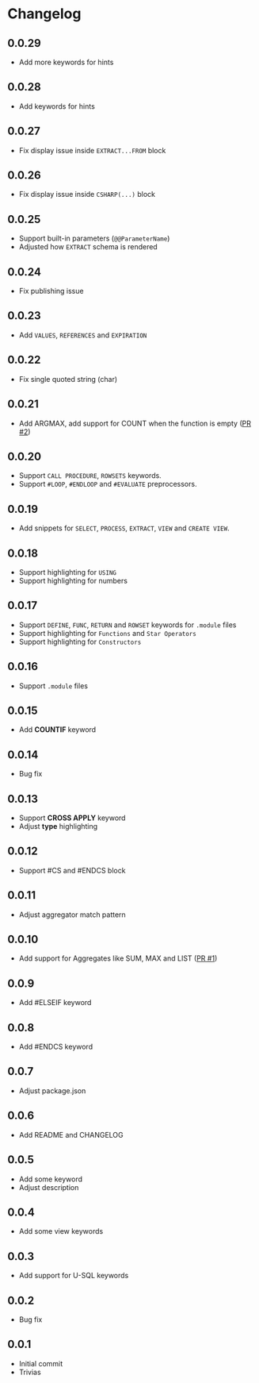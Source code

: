 # Changelog

## 0.0.29

- Add more keywords for hints

## 0.0.28

- Add keywords for hints

## 0.0.27

- Fix display issue inside `EXTRACT...FROM` block

## 0.0.26

- Fix display issue inside `CSHARP(...)` block

## 0.0.25

- Support built-in parameters (`@@ParameterName`)
- Adjusted how `EXTRACT` schema is rendered

## 0.0.24

- Fix publishing issue

## 0.0.23

- Add `VALUES`, `REFERENCES` and `EXPIRATION`

## 0.0.22

- Fix single quoted string (char)

## 0.0.21

- Add ARGMAX, add support for COUNT when the function is empty ([PR #2](https://github.com/yhvicey/vscode-scope/pull/2))

## 0.0.20

- Support `CALL PROCEDURE`, `ROWSETS` keywords.
- Support `#LOOP`, `#ENDLOOP` and `#EVALUATE` preprocessors.

## 0.0.19

- Add snippets for `SELECT`, `PROCESS`, `EXTRACT`, `VIEW` and `CREATE VIEW`.

## 0.0.18

- Support highlighting for `USING`
- Support highlighting for numbers

## 0.0.17

- Support `DEFINE`, `FUNC`, `RETURN` and `ROWSET` keywords for `.module` files
- Support highlighting for `Functions` and `Star Operators`
- Support highlighting for `Constructors`

## 0.0.16

- Support `.module` files

## 0.0.15

- Add **COUNTIF** keyword

## 0.0.14

- Bug fix

## 0.0.13

- Support **CROSS APPLY** keyword
- Adjust **type** highlighting

## 0.0.12

- Support #CS and #ENDCS block

## 0.0.11

- Adjust aggregator match pattern

## 0.0.10

- Add support for Aggregates like SUM, MAX and LIST ([PR #1](https://github.com/yhvicey/vscode-scope/pull/1))

## 0.0.9

- Add #ELSEIF keyword

## 0.0.8

- Add #ENDCS keyword

## 0.0.7

- Adjust package.json

## 0.0.6

- Add README and CHANGELOG

## 0.0.5

- Add some keyword
- Adjust description

## 0.0.4

- Add some view keywords

## 0.0.3

- Add support for U-SQL keywords

## 0.0.2

- Bug fix

## 0.0.1

- Initial commit
- Trivias
